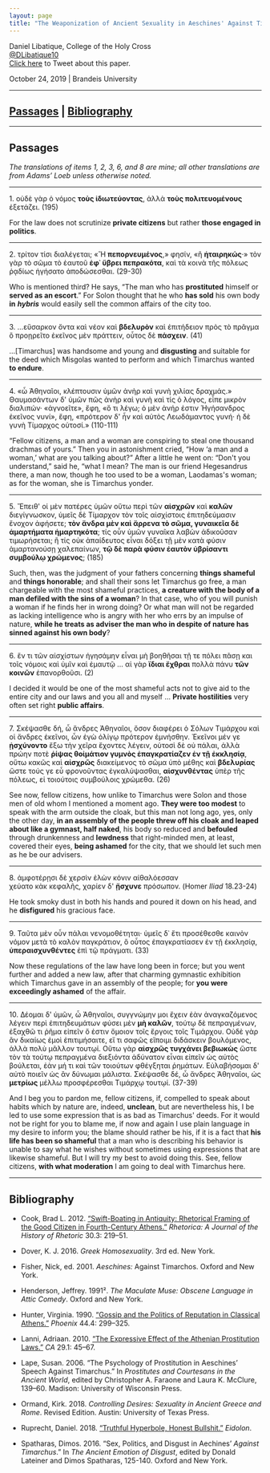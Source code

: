 ```yaml
---
layout: page
title: "The Weaponization of Ancient Sexuality in Aeschines' Against Timarchus"
---
```


Daniel Libatique, College of the Holy Cross  
[@DLibatique10](https://twitter.com/dlibatique10)  
<a href='https://twitter.com/intent/tweet?text=Currently+listening+to+Daniel+Libatique+%28%40DLibatique10%29+deliver+his+paper+%22The+Weaponization+of+Ancient+Sexuality+in+Aeschines%27+Against+Timarchus%22+at+Brandeis.'>Click here</a> to Tweet about this paper.

October 24, 2019 \| Brandeis University  

<hr>

## [Passages](#passages) | [Bibliography](#bibliography)

<hr>

## Passages

  *The translations of items 1, 2, 3, 6, and 8 are mine; all other translations are from Adams’ Loeb unless otherwise noted.*

<hr>

1\. οὐδὲ γὰρ ὁ νόμος **τοὺς ἰδιωτεύοντας**, ἀλλὰ **τοὺς πολιτευομένους** ἐξετάζει. (195)

For the law does not scrutinize **private citizens** but rather **those engaged in politics**.

<hr>

2\. τρίτον τίσι διαλέγεται; «Ἢ **πεπορνευμένος**,» φησίν, «ἢ **ἡταιρηκώς**·» τὸν γὰρ τὸ σῶμα τὸ ἑαυτοῦ **ἐφ᾿ ὕβρει πεπρακότα**, καὶ τὰ κοινὰ τῆς πόλεως ῥᾳδίως ἡγήσατο ἀποδώσεσθαι. (29-30)

Who is mentioned third? He says, “The man who has **prostituted** himself or **served as an escort**.” For Solon thought that he who **has sold** his own body **in** ***hybris*** would easily sell the common affairs of the city too.

<hr>

3\. ...εὔσαρκον ὄντα καὶ νέον καὶ **βδελυρὸν** καὶ ἐπιτήδειον πρὸς τὸ πρᾶγμα ὃ προῃρεῖτο ἐκεῖνος μὲν πράττειν, οὗτος δὲ **πάσχειν**. (41)

...[Timarchus] was handsome and young and **disgusting** and suitable for the deed which Misgolas wanted to perform and which Timarchus wanted **to endure**.

<hr>

4\. «ὦ Ἀθηναῖοι, κλέπτουσιν ὑμῶν ἀνὴρ καὶ γυνὴ χιλίας δραχμάς.» Θαυμασάντων δ' ὑμῶν πῶς ἀνὴρ καὶ γυνὴ καὶ τίς ὁ λόγος, εἶπε μικρὸν διαλιπών· «ἀγνοεῖτε», ἔφη, «ὅ τι λέγω; ὁ μὲν ἀνήρ ἐστιν Ἡγήσανδρος ἐκεῖνος νυνί», ἔφη, «πρότερον δ' ἦν καὶ αὐτὸς Λεωδάμαντος γυνή· ἡ δὲ γυνὴ Τίμαρχος οὑτοσί.» (110-111)

“Fellow citizens, a man and a woman are conspiring to steal one thousand drachmas of yours.” Then you in astonishment cried, “How ‘a man and a woman,’ what are you talking about?” After a little he went on: “Don't you understand,” said he, “what I mean? The man is our friend Hegesandrus there, a man now, though he too used to be a woman, Laodamas's woman; as for the woman, she is Timarchus yonder.

<hr>

5\. Ἔπειθ' οἱ μὲν πατέρες ὑμῶν οὕτω περὶ τῶν **αἰσχρῶν** καὶ **καλῶν** διεγίγνωσκον, ὑμεῖς δὲ Τίμαρχον τὸν τοῖς αἰσχίστοις ἐπιτηδεύμασιν ἔνοχον ἀφήσετε; **τὸν ἄνδρα μὲν καὶ ἄρρενα τὸ σῶμα, γυναικεῖα δὲ ἁμαρτήματα ἡμαρτηκότα**; τίς οὖν ὑμῶν γυναῖκα λαβὼν ἀδικοῦσαν τιμωρήσεται; ἢ τίς οὐκ ἀπαίδευτος εἶναι δόξει τῇ μὲν κατὰ φύσιν ἁμαρτανούσῃ χαλεπαίνων, **τῷ δὲ παρὰ φύσιν ἑαυτὸν ὑβρίσαντι συμβούλῳ χρώμενος**; (185)

Such, then, was the judgment of your fathers concerning **things shameful** and **things honorable**; and shall their sons let Timarchus go free, a man chargeable with the most shameful practices, **a creature with the body of a man defiled with the sins of a woman**? In that case, who of you will punish a woman if he finds her in wrong doing? Or what man will not be regarded as lacking intelligence who is angry with her who errs by an impulse of nature, **while he treats as adviser the man who in despite of nature has sinned against his own body**?

<hr>

6\. ἕν τι τῶν αἰσχίστων ἡγησάμην εἶναι μὴ βοηθῆσαι τῇ τε πόλει πᾶσῃ και τοῖς νόμοις καὶ ὑμῖν καὶ ἐμαυτῷ … αἱ γὰρ **ἴδιαι ἔχθραι** πολλὰ πάνυ **τῶν κοινῶν** ἐπανορθοῦσι. (2)

I decided it would be one of the most shameful acts not to give aid to the entire city and our laws and you all and myself … **Private hostilities** very often set right **public affairs**.

<hr>

7\. Σκέψασθε δή, ὦ ἄνδρες Ἀθηναῖοι, ὅσον διαφέρει ὁ Σόλων Τιμάρχου καὶ οἱ ἄνδρες ἐκεῖνοι, ὧν ἐγὼ ὀλίγῳ πρότερον ἐμνήσθην. Ἐκεῖνοι μέν γε **ᾐσχύνοντο** ἔξω τὴν χεῖρα ἔχοντες λέγειν, οὑτοσὶ δὲ οὐ πάλαι, ἀλλὰ πρώην ποτὲ **ῥίψας θοἰμάτιον γυμνὸς ἐπαγκρατίαζεν ἐν τῇ ἐκκλησίᾳ**, οὕτω κακῶς καὶ **αἰσχρῶς** διακείμενος τὸ σῶμα ὑπὸ μέθης καὶ **βδελυρίας** ὥστε τούς γε εὖ φρονοῦντας ἐγκαλύψασθαι, **αἰσχυνθέντας** ὑπὲρ τῆς πόλεως, εἰ τοιούτοις συμβούλοις χρώμεθα. (26)

See now, fellow citizens, how unlike to Timarchus were Solon and those men of old whom I mentioned a moment ago. **They were too modest** to speak with the arm outside the cloak, but this man not long ago, yes, only the other day, **in an assembly of the people threw off his cloak and leaped about like a gymnast, half naked**, his body so reduced and **befouled** through drunkenness and **lewdness** that right-minded men, at least, covered their eyes, **being ashamed** for the city, that we should let such men as he be our advisers.

<hr>

8\. ἀμφοτέρῃσι δὲ χερσὶν ἑλὼν κόνιν αἰθαλόεσσαν  
χεύατο κὰκ κεφαλῆς, χαρίεν δ' **ᾔσχυνε** πρόσωπον. (Homer *Iliad* 18.23-24)

He took smoky dust in both his hands and poured it down on his head, and he **disfigured** his gracious face.

<hr>

9\. Ταῦτα μὲν οὖν πάλαι νενομοθέτηται· ὑμεῖς δ᾿ ἔτι προσέθεσθε καινὸν νόμον μετὰ τὸ καλὸν παγκράτιον, ὃ οὗτος ἐπαγκρατίασεν ἐν τῇ ἐκκλησίᾳ, **ὑπεραισχυνθέντες** ἐπὶ τῷ πράγματι. (33)

Now these regulations of the law have long been in force; but you went further and added a new law, after that charming gymnastic exhibition which Timarchus gave in an assembly of the people; for **you were exceedingly ashamed** of the affair.

<hr>

10\. Δέομαι δ' ὑμῶν, ὦ Ἀθηναῖοι, συγγνώμην μοι ἔχειν ἐὰν ἀναγκαζόμενος λέγειν περὶ ἐπιτηδευμάτων φύσει μὲν **μὴ καλῶν**, τούτῳ δὲ πεπραγμένων, ἐξαχθῶ τι ῥῆμα εἰπεῖν ὅ ἐστιν ὅμοιον τοῖς ἔργοις τοῖς Τιμάρχου. Οὐδὲ γὰρ ἂν δικαίως ἐμοὶ ἐπιτιμήσαιτε, εἴ τι σαφῶς εἴποιμι διδάσκειν βουλόμενος, ἀλλὰ πολὺ μᾶλλον τουτῳί. Οὕτω γὰρ **αἰσχρῶς τυγχάνει βεβιωκὼς** ὥστε τὸν τὰ τούτῳ πεπραγμένα διεξιόντα ἀδύνατον εἶναι εἰπεῖν ὡς αὐτὸς βούλεται, ἐὰν μή τι καὶ τῶν τοιούτων φθέγξηται ῥημάτων. Εὐλαβήσομαι δ' αὐτὸ ποιεῖν ὡς ἂν δύνωμαι μάλιστα. Σκέψασθε δέ, ὦ ἄνδρες Ἀθηναῖοι, ὡς **μετρίως** μέλλω προσφέρεσθαι Τιμάρχῳ τουτῳί. (37-39)

And I beg you to pardon me, fellow citizens, if, compelled to speak about habits which by nature are, indeed, **unclean**, but are nevertheless his, I be led to use some expression that is as bad as Timarchus' deeds. For it would not be right for you to blame me, if now and again I use plain language in my desire to inform you; the blame should rather be his, if it is a fact that **his life has been so shameful** that a man who is describing his behavior is unable to say what he wishes without sometimes using expressions that are likewise shameful. But I will try my best to avoid doing this. See, fellow citizens, **with what moderation** I am going to deal with Timarchus here.

<hr>

## Bibliography

- Cook, Brad L. 2012. [“Swift-Boating in Antiquity: Rhetorical Framing of the Good Citizen in Fourth-Century Athens.”](https://doi.org/10.1525/RH.2012.30.3.219) *Rhetorica: A Journal of the History of Rhetoric* 30.3: 219–51.

- Dover, K. J. 2016. *Greek Homosexuality*. 3rd ed. New York.

- Fisher, Nick, ed. 2001. *Aeschines:* Against Timarchos. Oxford and New York.

- Henderson, Jeffrey. 1991². *The Maculate Muse: Obscene Language in Attic Comedy*. Oxford and New York.

- Hunter, Virginia. 1990. [“Gossip and the Politics of Reputation in Classical Athens.”](https://doi.org/10.2307/1088805) *Phoenix* 44.4: 299–325.

- Lanni, Adriaan. 2010. [“The Expressive Effect of the Athenian Prostitution Laws.”](https://doi.org/10.1525/CA.2010.29.1.45) *CA* 29.1: 45–67.

- Lape, Susan. 2006. “The Psychology of Prostitution in Aeschines’ Speech Against Timarchus.” In *Prostitutes and Courtesans in the Ancient World*, edited by Christopher A. Faraone and Laura K. McClure, 139–60. Madison: University of Wisconsin Press.

- Ormand, Kirk. 2018. *Controlling Desires: Sexuality in Ancient Greece and Rome*. Revised Edition. Austin: University of Texas Press.

- Ruprecht, Daniel. 2018. [“Truthful Hyperbole, Honest Bullshit.”](https://eidolon.pub/truthful-hyperbole-honest-bullshit-c1b2f0b78c46) *Eidolon*.

- Spatharas, Dimos. 2016. “Sex, Politics, and Disgust in Aechines’ *Against Timarchus*.” In *The Ancient Emotion of Disgust*, edited by Donald Lateiner and Dimos Spatharas, 125-140. Oxford and New York.

